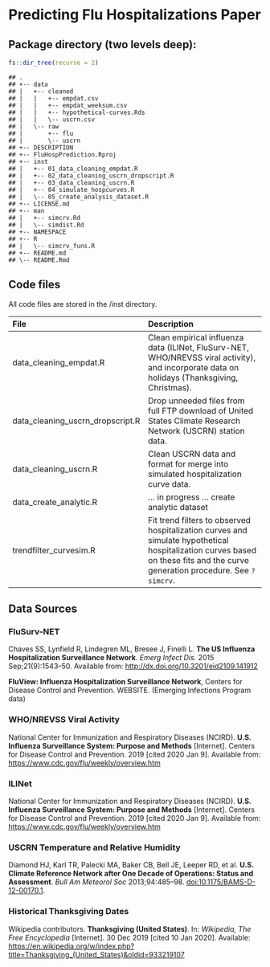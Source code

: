 
# Predicting Flu Hospitalizations Paper

## Package directory (two levels deep):

``` r
fs::dir_tree(recurse = 2)
```

    ## .
    ## +-- data
    ## |   +-- cleaned
    ## |   |   +-- empdat.csv
    ## |   |   +-- empdat_weeksum.csv
    ## |   |   +-- hypothetical-curves.Rds
    ## |   |   \-- uscrn.csv
    ## |   \-- raw
    ## |       +-- flu
    ## |       \-- uscrn
    ## +-- DESCRIPTION
    ## +-- FluHospPrediction.Rproj
    ## +-- inst
    ## |   +-- 01_data_cleaning_empdat.R
    ## |   +-- 02_data_cleaning_uscrn_dropscript.R
    ## |   +-- 03_data_cleaning_uscrn.R
    ## |   +-- 04_simulate_hospcurves.R
    ## |   \-- 05_create_analysis_dataset.R
    ## +-- LICENSE.md
    ## +-- man
    ## |   +-- simcrv.Rd
    ## |   \-- simdist.Rd
    ## +-- NAMESPACE
    ## +-- R
    ## |   \-- simcrv_funs.R
    ## +-- README.md
    ## \-- README.Rmd

## Code files

All code files are stored in the /inst
directory.

| File                                | Description                                                                                                                                                                  |
| :---------------------------------- | :--------------------------------------------------------------------------------------------------------------------------------------------------------------------------- |
| data\_cleaning\_empdat.R            | Clean empirical influenza data (ILINet, FluSurv-NET, WHO/NREVSS viral activity), and incorporate data on holidays (Thanksgiving, Christmas).                                 |
| data\_cleaning\_uscrn\_dropscript.R | Drop unneeded files from full FTP download of United States Climate Research Network (USCRN) station data.                                                                   |
| data\_cleaning\_uscrn.R             | Clean USCRN data and format for merge into simulated hospitalization curve data.                                                                                             |
| data\_create\_analytic.R            | … in progress … create analytic dataset                                                                                                                                      |
| trendfilter\_curvesim.R             | Fit trend filters to observed hospitalization curves and simulate hypothetical hospitalization curves based on these fits and the curve generation procedure. See `?simcrv`. |

## Data Sources

### FluSurv-NET

Chaves SS, Lynfield R, Lindegren ML, Bresee J, Finelli L. **The US
Influenza Hospitalization Surveillance Network**. *Emerg Infect Dis.*
2015 Sep;21(9):1543–50. Available from:
<http://dx.doi.org/10.3201/eid2109.141912>

**FluView: Influenza Hospitalization Surveillance Network**, Centers for
Disease Control and Prevention. WEBSITE. (Emerging Infections Program
data)

### WHO/NREVSS Viral Activity

National Center for Immunization and Respiratory Diseases (NCIRD).
**U.S. Influenza Surveillance System: Purpose and Methods**
\[Internet\]. Centers for Disease Control and Prevention. 2019 \[cited
2020 Jan 9\]. Available from:
<https://www.cdc.gov/flu/weekly/overview.htm>

### ILINet

National Center for Immunization and Respiratory Diseases (NCIRD).
**U.S. Influenza Surveillance System: Purpose and Methods**
\[Internet\]. Centers for Disease Control and Prevention. 2019 \[cited
2020 Jan 9\]. Available from:
<https://www.cdc.gov/flu/weekly/overview.htm>

### USCRN Temperature and Relative Humidity

Diamond HJ, Karl TR, Palecki MA, Baker CB, Bell JE, Leeper RD, et al.
**U.S. Climate Reference Network after One Decade of Operations: Status
and Assessment**. *Bull Am Meteorol Soc* 2013;94:485–98.
<doi:10.1175/BAMS-D-12-00170.1>.

### Historical Thanksgiving Dates

Wikipedia contributors. **Thanksgiving (United States)**. In:
*Wikipedia, The Free Encyclopedia* \[Internet\]. 30 Dec 2019 \[cited 10
Jan 2020\]. Available:
<https://en.wikipedia.org/w/index.php?title=Thanksgiving_(United_States)&oldid=933219107>
